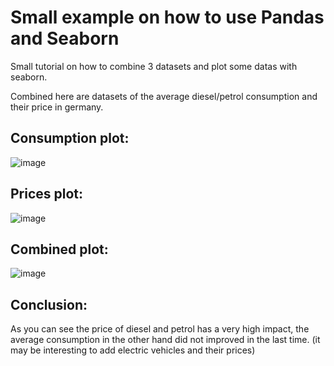 # Small example on how to use Pandas and Seaborn

Small tutorial on how to combine 3 datasets and plot some datas with seaborn.

Combined here are datasets of the average diesel/petrol consumption and their price in germany.

## Consumption plot:

![image](https://github.com/aiko929/small_pandas_example/assets/26790700/a22e8d8b-ffde-40ec-8bc9-6057e26f5377)

## Prices plot:

![image](https://github.com/aiko929/small_pandas_example/assets/26790700/758266d2-5319-4bf5-8418-a62513dd8fce)

## Combined plot:

![image](https://github.com/aiko929/small_pandas_example/assets/26790700/d65aad64-8723-4364-bdcb-4c0e6ab6e613)

## Conclusion:

As you can see the price of diesel and petrol has a very high impact, the average consumption in the other hand did not improved in the last time.
(it may be interesting to add electric vehicles and their prices)

